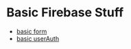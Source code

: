 # Basic Firebase Stuff

- [basic form](https://github.com/jmnelson12/basic-firebase-stuff/tree/master/basicForm)
- [basic userAuth](https://github.com/jmnelson12/basic-firebase-stuff/tree/master/userAuth)
